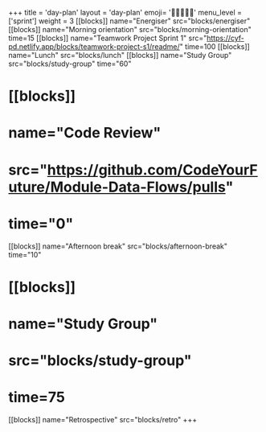+++
title = 'day-plan'
layout = 'day-plan'
emoji= '🧑🏽‍🤝‍🧑🏽'
menu_level = ['sprint']
weight = 3
[[blocks]]
name="Energiser"
src="blocks/energiser"
[[blocks]]
name="Morning orientation"
src="blocks/morning-orientation"
time=15
[[blocks]]
name="Teamwork Project Sprint 1"
src="https://cyf-pd.netlify.app/blocks/teamwork-project-s1/readme/"
time=100
[[blocks]]
name="Lunch"
src="blocks/lunch"
[[blocks]]
name="Study Group"
src="blocks/study-group"
time="60"
# [[blocks]]
# name="Code Review"
# src="https://github.com/CodeYourFuture/Module-Data-Flows/pulls"
# time="0"
[[blocks]]
name="Afternoon break"
src="blocks/afternoon-break"
time="10"
# [[blocks]]
# name="Study Group"
# src="blocks/study-group"
# time=75
[[blocks]]
name="Retrospective"
src="blocks/retro"
+++

